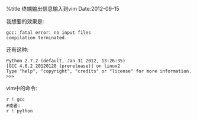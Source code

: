 %title 终端输出信息输入到vim
Date:2012-09-15

我想要的效果是: 
```
gcc: fatal error: no input files
compilation terminated.
```
还有这种: 
```
Python 2.7.2 (default, Jan 31 2012, 13:26:35)
[GCC 4.6.2 20120120 (prerelease)] on linux2
Type "help", "copyright", "credits" or "license" for more information.
>>> 
```
vim中的命令:
```
r ! gcc
#或者:
r ! python
```
